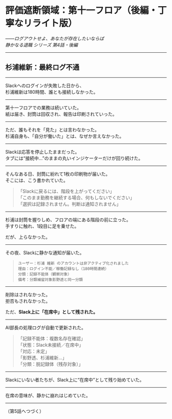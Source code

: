 # 評価遮断領域：第十一フロア（後編・丁寧なリライト版）  
_――ログアウトせよ、あなたが存在したいならば_  
*静かなる退職 シリーズ 第4話・後編*

---

## 杉浦維新：最終ログ不通

---

Slackへのログインが失敗した日から、  
杉浦維新は180時間、誰とも接続しなかった。

---

第十一フロアでの業務は続いていた。  
紙は届き、封筒は回収され、報告は印刷されていった。

---

ただ、誰もそれを「見た」とは言わなかった。  
杉浦自身も、「自分が働いた」とは、なぜか言えなかった。

---

Slackは応答を停止したままだった。  
タブには“接続中…”のままの丸いインジケーターだけが回り続けた。

---

そんなある日、封筒に紛れて1枚の印刷物が届いた。  
そこには、こう書かれていた。

> 「Slackに戻るには、階段を上がってください」  
> 「このまま勤務を継続する場合、何もしないでください」  
> 「選択は記録されません。判断は通知されません」

---

杉浦は封筒を握りしめ、フロアの端にある階段の前に立った。  
手すりに触れ、1段目に足を乗せた。

だが、上らなかった。

---

その夜、Slackに静かな通知が届いた。

> `ユーザー：杉浦 維新 のアカウントは非アクティブ化されました`  
> `理由：ログイン不能／稼働記録なし（180時間連続）`  
> `分類：記録不能体（観察対象）`  
> `備考：分類補留対象影野透と同一分類`

---

削除はされなかった。  
拒否もされなかった。

ただ、**Slack上に「在席中」として残された。**

---

AI部長の処理ログが自動で更新された。

> 「記録不能体：複数名存在確認」  
> 「状態：Slack未接続／在席中」  
> 「対応：未定」  
> 「影野透、杉浦維新…」  
> 「分類：脱記録体（残存対象）」  

---

Slackにいない者たちが、Slack上に“在席中”として残り始めていた。

---

在席の意味が、静かに崩れはじめていた。

---

（第5話へつづく）
